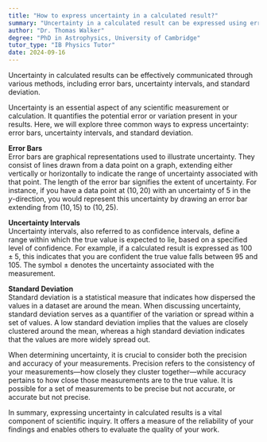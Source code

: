 ```yaml
---
title: "How to express uncertainty in a calculated result?"
summary: "Uncertainty in a calculated result can be expressed using error bars, uncertainty intervals, or standard deviation."
author: "Dr. Thomas Walker"
degree: "PhD in Astrophysics, University of Cambridge"
tutor_type: "IB Physics Tutor"
date: 2024-09-16
---
```


Uncertainty in calculated results can be effectively communicated through various methods, including error bars, uncertainty intervals, and standard deviation.

Uncertainty is an essential aspect of any scientific measurement or calculation. It quantifies the potential error or variation present in your results. Here, we will explore three common ways to express uncertainty: error bars, uncertainty intervals, and standard deviation.

**Error Bars**  
Error bars are graphical representations used to illustrate uncertainty. They consist of lines drawn from a data point on a graph, extending either vertically or horizontally to indicate the range of uncertainty associated with that point. The length of the error bar signifies the extent of uncertainty. For instance, if you have a data point at $(10, 20)$ with an uncertainty of $5$ in the $y$-direction, you would represent this uncertainty by drawing an error bar extending from $(10, 15)$ to $(10, 25)$.

**Uncertainty Intervals**  
Uncertainty intervals, also referred to as confidence intervals, define a range within which the true value is expected to lie, based on a specified level of confidence. For example, if a calculated result is expressed as $100 \pm 5$, this indicates that you are confident the true value falls between $95$ and $105$. The symbol $\pm$ denotes the uncertainty associated with the measurement.

**Standard Deviation**  
Standard deviation is a statistical measure that indicates how dispersed the values in a dataset are around the mean. When discussing uncertainty, standard deviation serves as a quantifier of the variation or spread within a set of values. A low standard deviation implies that the values are closely clustered around the mean, whereas a high standard deviation indicates that the values are more widely spread out.

When determining uncertainty, it is crucial to consider both the precision and accuracy of your measurements. Precision refers to the consistency of your measurements—how closely they cluster together—while accuracy pertains to how close those measurements are to the true value. It is possible for a set of measurements to be precise but not accurate, or accurate but not precise.

In summary, expressing uncertainty in calculated results is a vital component of scientific inquiry. It offers a measure of the reliability of your findings and enables others to evaluate the quality of your work.
    